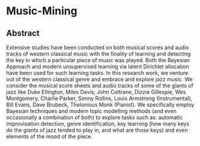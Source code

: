 # Music-Mining

## Abstract
Extensive studies have been conducted on both musical scores and audio tracks of western classical music with the finality of learning and detecting the key in which a particular piece of music was played. Both the Bayesian Approach and modern unsupervised learning via latent Dirichlet allocation have been used for such learning tasks. In this research work, we venture out of the western classical genre and embrace and explore jazz music. We consider the musical score sheets and audio tracks of some of the giants of jazz like Duke Ellington, Miles Davis, John Coltrane, Dizzie Gillespie, Wes Montgomery, Charlie Parker, Sonny Rollins, Louis Armstrong (Instrumental), Bill Evans, Dave Brubeck, Thelonious Monk (Pianist). We specifically employ Bayesian techniques and modern topic modelling methods (and even occasionally a combination of both) to explore tasks such as: automatic improvisation detection, genre identification, key learning (how many keys do the giants of jazz tended to play in, and what are those keys) and even elements of the mood of the piece.  
